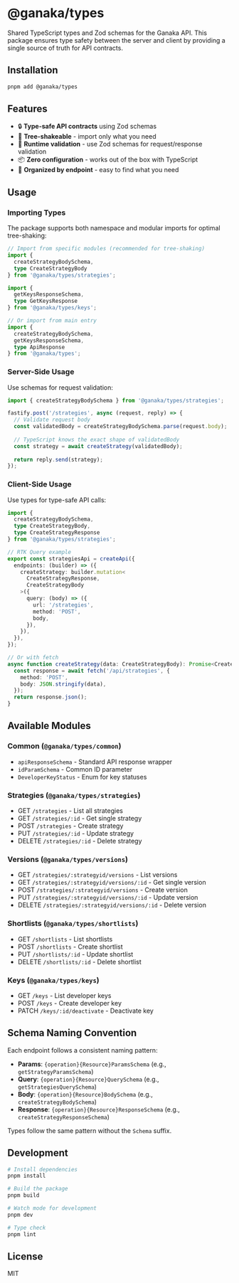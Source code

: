 # @ganaka/types

Shared TypeScript types and Zod schemas for the Ganaka API. This package ensures type safety between the server and client by providing a single source of truth for API contracts.

## Installation

```bash
pnpm add @ganaka/types
```

## Features

- 🔒 **Type-safe API contracts** using Zod schemas
- 🌳 **Tree-shakeable** - import only what you need
- 🔄 **Runtime validation** - use Zod schemas for request/response validation
- 📦 **Zero configuration** - works out of the box with TypeScript
- 🎯 **Organized by endpoint** - easy to find what you need

## Usage

### Importing Types

The package supports both namespace and modular imports for optimal tree-shaking:

```typescript
// Import from specific modules (recommended for tree-shaking)
import { 
  createStrategyBodySchema, 
  type CreateStrategyBody 
} from '@ganaka/types/strategies';

import { 
  getKeysResponseSchema,
  type GetKeysResponse 
} from '@ganaka/types/keys';

// Or import from main entry
import { 
  createStrategyBodySchema,
  getKeysResponseSchema,
  type ApiResponse 
} from '@ganaka/types';
```

### Server-Side Usage

Use schemas for request validation:

```typescript
import { createStrategyBodySchema } from '@ganaka/types/strategies';

fastify.post('/strategies', async (request, reply) => {
  // Validate request body
  const validatedBody = createStrategyBodySchema.parse(request.body);
  
  // TypeScript knows the exact shape of validatedBody
  const strategy = await createStrategy(validatedBody);
  
  return reply.send(strategy);
});
```

### Client-Side Usage

Use types for type-safe API calls:

```typescript
import { 
  createStrategyBodySchema,
  type CreateStrategyBody,
  type CreateStrategyResponse 
} from '@ganaka/types/strategies';

// RTK Query example
export const strategiesApi = createApi({
  endpoints: (builder) => ({
    createStrategy: builder.mutation<
      CreateStrategyResponse,
      CreateStrategyBody
    >({
      query: (body) => ({
        url: '/strategies',
        method: 'POST',
        body,
      }),
    }),
  }),
});

// Or with fetch
async function createStrategy(data: CreateStrategyBody): Promise<CreateStrategyResponse> {
  const response = await fetch('/api/strategies', {
    method: 'POST',
    body: JSON.stringify(data),
  });
  return response.json();
}
```

## Available Modules

### Common (`@ganaka/types/common`)
- `apiResponseSchema` - Standard API response wrapper
- `idParamSchema` - Common ID parameter
- `DeveloperKeyStatus` - Enum for key statuses

### Strategies (`@ganaka/types/strategies`)
- GET `/strategies` - List all strategies
- GET `/strategies/:id` - Get single strategy
- POST `/strategies` - Create strategy
- PUT `/strategies/:id` - Update strategy
- DELETE `/strategies/:id` - Delete strategy

### Versions (`@ganaka/types/versions`)
- GET `/strategies/:strategyid/versions` - List versions
- GET `/strategies/:strategyid/versions/:id` - Get single version
- POST `/strategies/:strategyid/versions` - Create version
- PUT `/strategies/:strategyid/versions/:id` - Update version
- DELETE `/strategies/:strategyid/versions/:id` - Delete version

### Shortlists (`@ganaka/types/shortlists`)
- GET `/shortlists` - List shortlists
- POST `/shortlists` - Create shortlist
- PUT `/shortlists/:id` - Update shortlist
- DELETE `/shortlists/:id` - Delete shortlist

### Keys (`@ganaka/types/keys`)
- GET `/keys` - List developer keys
- POST `/keys` - Create developer key
- PATCH `/keys/:id/deactivate` - Deactivate key

## Schema Naming Convention

Each endpoint follows a consistent naming pattern:

- **Params**: `{operation}{Resource}ParamsSchema` (e.g., `getStrategyParamsSchema`)
- **Query**: `{operation}{Resource}QuerySchema` (e.g., `getStrategiesQuerySchema`)
- **Body**: `{operation}{Resource}BodySchema` (e.g., `createStrategyBodySchema`)
- **Response**: `{operation}{Resource}ResponseSchema` (e.g., `createStrategyResponseSchema`)

Types follow the same pattern without the `Schema` suffix.

## Development

```bash
# Install dependencies
pnpm install

# Build the package
pnpm build

# Watch mode for development
pnpm dev

# Type check
pnpm lint
```

## License

MIT

